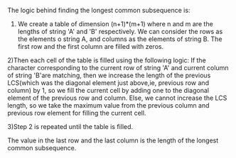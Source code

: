 The logic behind finding the longest common subsequence is:

1) We create a table of dimension (n+1)*(m+1) where n and m are the lengths of string 'A' and 'B' respectively. We can consider the rows as the elements o string A, and columns as the elements of string B. 
The first row and the first column are filled with zeros.

2)Then each cell of the table is filled using the following logic:
	If the character corresponding to the current row of string 'A' and current column of string 'B'are matching, then we increase the length of the previous LCS(which was the diagonal element just above,ie, previous row and column) by 1, so we fill the current cell by adding one to the diagonal element of the previous row and column. 
	Else, we cannot increase the LCS length, so we take the maximum value from the previous column and previous row element for filling the current cell.

3)Step 2 is repeated until the table is filled.

The value in the last row and the last column is the length of the longest common subsequence.